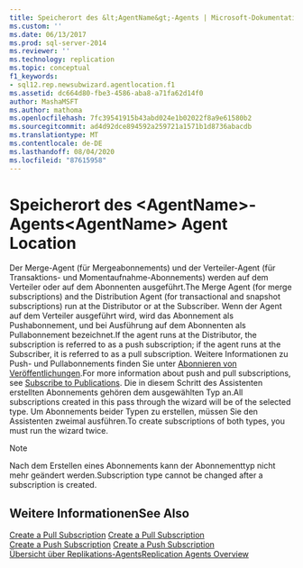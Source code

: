 ```yaml
---
title: Speicherort des &lt;AgentName&gt;-Agents | Microsoft-Dokumentation
ms.custom: ''
ms.date: 06/13/2017
ms.prod: sql-server-2014
ms.reviewer: ''
ms.technology: replication
ms.topic: conceptual
f1_keywords:
- sql12.rep.newsubwizard.agentlocation.f1
ms.assetid: dc664d80-fbe3-4586-aba8-a71fa62d14f0
author: MashaMSFT
ms.author: mathoma
ms.openlocfilehash: 7fc39541915b43abd024e1b02022f8a9e61580b2
ms.sourcegitcommit: ad4d92dce894592a259721a1571b1d8736abacdb
ms.translationtype: MT
ms.contentlocale: de-DE
ms.lasthandoff: 08/04/2020
ms.locfileid: "87615958"
---
```

# <a name="ltagentnamegt-agent-location"></a><span data-ttu-id="5bbd8-102">Speicherort des &lt;AgentName&gt;-Agents</span><span class="sxs-lookup"><span data-stu-id="5bbd8-102">&lt;AgentName&gt; Agent Location</span></span>
  <span data-ttu-id="5bbd8-103">Der Merge-Agent (für Mergeabonnements) und der Verteiler-Agent (für Transaktions- und Momentaufnahme-Abonnements) werden auf dem Verteiler oder auf dem Abonnenten ausgeführt.</span><span class="sxs-lookup"><span data-stu-id="5bbd8-103">The Merge Agent (for merge subscriptions) and the Distribution Agent (for transactional and snapshot subscriptions) run at the Distributor or at the Subscriber.</span></span> <span data-ttu-id="5bbd8-104">Wenn der Agent auf dem Verteiler ausgeführt wird, wird das Abonnement als Pushabonnement, und bei Ausführung auf dem Abonnenten als Pullabonnement bezeichnet.</span><span class="sxs-lookup"><span data-stu-id="5bbd8-104">If the agent runs at the Distributor, the subscription is referred to as a push subscription; if the agent runs at the Subscriber, it is referred to as a pull subscription.</span></span> <span data-ttu-id="5bbd8-105">Weitere Informationen zu Push- und Pullabonnements finden Sie unter [Abonnieren von Veröffentlichungen](subscribe-to-publications.md).</span><span class="sxs-lookup"><span data-stu-id="5bbd8-105">For more information about push and pull subscriptions, see [Subscribe to Publications](subscribe-to-publications.md).</span></span> <span data-ttu-id="5bbd8-106">Die in diesem Schritt des Assistenten erstellten Abonnements gehören dem ausgewählten Typ an.</span><span class="sxs-lookup"><span data-stu-id="5bbd8-106">All subscriptions created in this pass through the wizard will be of the selected type.</span></span> <span data-ttu-id="5bbd8-107">Um Abonnements beider Typen zu erstellen, müssen Sie den Assistenten zweimal ausführen.</span><span class="sxs-lookup"><span data-stu-id="5bbd8-107">To create subscriptions of both types, you must run the wizard twice.</span></span>  
  
> [!NOTE]  
>  <span data-ttu-id="5bbd8-108">Nach dem Erstellen eines Abonnements kann der Abonnementtyp nicht mehr geändert werden.</span><span class="sxs-lookup"><span data-stu-id="5bbd8-108">Subscription type cannot be changed after a subscription is created.</span></span>  
  
## <a name="see-also"></a><span data-ttu-id="5bbd8-109">Weitere Informationen</span><span class="sxs-lookup"><span data-stu-id="5bbd8-109">See Also</span></span>  
 <span data-ttu-id="5bbd8-110">[Create a Pull Subscription](create-a-pull-subscription.md) </span><span class="sxs-lookup"><span data-stu-id="5bbd8-110">[Create a Pull Subscription](create-a-pull-subscription.md) </span></span>  
 <span data-ttu-id="5bbd8-111">[Create a Push Subscription](create-a-push-subscription.md) </span><span class="sxs-lookup"><span data-stu-id="5bbd8-111">[Create a Push Subscription](create-a-push-subscription.md) </span></span>  
 [<span data-ttu-id="5bbd8-112">Übersicht über Replikations-Agents</span><span class="sxs-lookup"><span data-stu-id="5bbd8-112">Replication Agents Overview</span></span>](agents/replication-agents-overview.md)  
  
  
